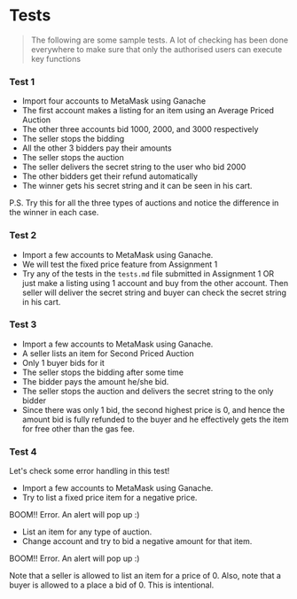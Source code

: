 # Tests

> The following are some sample tests. A lot of checking has been done everywhere to make sure that only the authorised users can execute key functions

### Test 1

- Import four accounts to MetaMask using Ganache
- The first account makes a listing for an item using an Average Priced Auction
- The other three accounts bid 1000, 2000, and 3000 respectively
- The seller stops the bidding
- All the other 3 bidders pay their amounts
- The seller stops the auction
- The seller delivers the secret string to the user who bid 2000
- The other bidders get their refund automatically
- The winner gets his secret string and it can be seen in his cart.

P.S. Try this for all the three types of auctions and notice the difference in the winner in each case.


### Test 2

- Import a few accounts to MetaMask using Ganache.
- We will test the fixed price feature from Assignment 1
- Try any of the tests in the `tests.md` file submitted in Assignment 1 OR just make a listing using 1 account and buy from the other account. Then seller will deliver the secret string and buyer can check the secret string in his cart.

### Test 3

- Import a few accounts to MetaMask using Ganache.
- A seller lists an item for Second Priced Auction
- Only 1 buyer bids for it
- The seller stops the bidding after some time
- The bidder pays the amount he/she bid.
- The seller stops the auction and delivers the secret string to the only bidder
- Since there was only 1 bid, the second highest price is 0, and hence the amount bid is fully refunded to the buyer and he effectively gets the item for free other than the gas fee.

### Test 4

Let's check some error handling in this test!

- Import a few accounts to MetaMask using Ganache.
- Try to list a fixed price item for a negative price.

BOOM!! Error. An alert will pop up :)
- List an item for any type of auction.
- Change account and try to bid a negative amount for that item.

BOOM!! Error. An alert will pop up :)

Note that a seller is allowed to list an item for a price of 0. Also, note that a buyer is allowed to a place a bid of 0. This is intentional.
